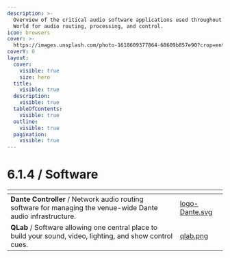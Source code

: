 ```yaml
---
description: >-
  Overview of the critical audio software applications used throughout Bluey's
  World for audio routing, processing, and control.
icon: browsers
cover: >-
  https://images.unsplash.com/photo-1618609377864-68609b857e90?crop=entropy&cs=srgb&fm=jpg&ixid=M3wxOTcwMjR8MHwxfHNlYXJjaHw0fHxhdWRpb3xlbnwwfHx8fDE3NDU5OTQ1NDF8MA&ixlib=rb-4.0.3&q=85
coverY: 0
layout:
  cover:
    visible: true
    size: hero
  title:
    visible: true
  description:
    visible: true
  tableOfContents:
    visible: true
  outline:
    visible: true
  pagination:
    visible: true
---
```


# 6.1.4 / Software

<table data-view="cards"><thead><tr><th></th><th data-hidden data-card-cover data-type="files"></th></tr></thead><tbody><tr><td><strong>Dante Controller</strong> / Network audio routing software for managing the venue-wide Dante audio infrastructure.</td><td><a href="../../../.gitbook/assets/logo-Dante.svg">logo-Dante.svg</a></td></tr><tr><td><strong>QLab</strong> / Software allowing one central place to build your sound, video, lighting, and show control cues.</td><td><a href="../../../.gitbook/assets/qlab.png">qlab.png</a></td></tr></tbody></table>
